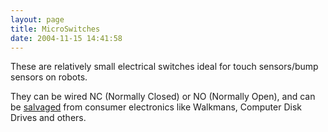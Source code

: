 ```yaml
---
layout: page
title: MicroSwitches
date: 2004-11-15 14:41:58
---
```

<p>These are relatively small electrical switches ideal for touch sensors/bump sensors on robots.
</p>
<p>They can be wired NC (Normally Closed) or NO (Normally Open), and can be <a href="/wiki/salvage_tips.html" title="Tips on pulling stuff apart to build robots. How, where and what.">salvaged</a> from consumer electronics like Walkmans, Computer Disk Drives and others.
</p>
